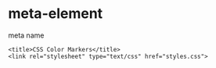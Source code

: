 # meta-element
meta name
<meta charset="utf-8">
    
    <title>CSS Color Markers</title>
    <link rel="stylesheet" type="text/css" href="styles.css">
